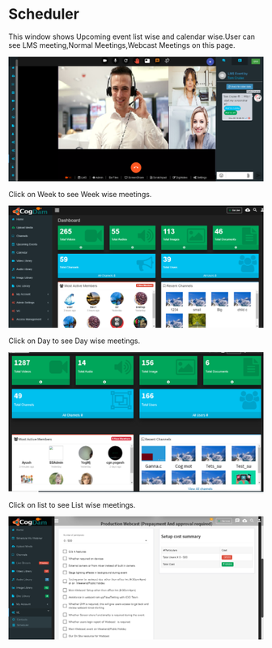 # Scheduler

This window shows Upcoming event list wise and calendar wise.User can see LMS meeting,Normal Meetings,Webcast Meetings on this page.

![](../../.gitbook/assets/image%20%28268%29.png)

Click on Week to see Week wise meetings.

![](../../.gitbook/assets/image%20%28105%29.png)

Click on Day to see Day wise meetings.

![](../../.gitbook/assets/image%20%28207%29.png)

Click on list to see List wise meetings.

![](../../.gitbook/assets/image%20%28220%29.png)

